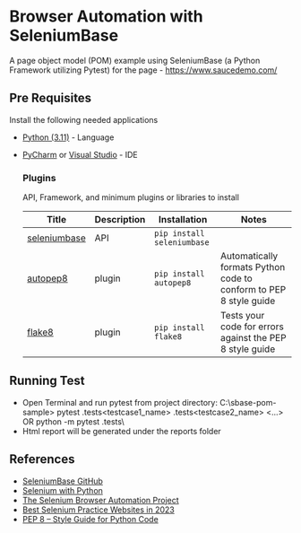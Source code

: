 # Browser Automation with SeleniumBase
A page object model (POM) example using SeleniumBase (a Python Framework utilizing Pytest) for the page - https://www.saucedemo.com/

## Pre Requisites
Install the following needed applications
- [Python (3.11)](https://www.python.org/downloads/) - Language
- [PyCharm](https://www.jetbrains.com/pycharm/download/#section=windows) or [Visual Studio](https://code.visualstudio.com/download) - IDE


  ### Plugins
  API, Framework, and minimum plugins or libraries to install

  | Title | Description        | Installation                             | Notes |
  |--------|------------------------------------------|-------------------------------|---|
  | [seleniumbase](https://seleniumbase.io/) | API | ```pip install seleniumbase```           |
  | [autopep8](https://pypi.org/project/autopep8/) | plugin | ```pip install autopep8 ```              | Automatically formats Python code to conform to PEP 8 style guide|
  | [flake8](https://pypi.org/project/flake8/) | plugin | ```pip install flake8 ```                | Tests your code for errors against the PEP 8 style guide|


## Running Test

- Open Terminal and run pytest from project directory:
C:\sbase-pom-sample> pytest .tests\<testcase1_name> .tests\<testcase2_name> <...>
OR
python -m pytest .tests\
- Html report will be generated under the reports folder

## References
- [SeleniumBase GitHub](https://github.com/seleniumbase/SeleniumBase)
- [Selenium with Python](https://selenium-python.readthedocs.io/page-objects.html)
- [The Selenium Browser Automation Project](https://www.selenium.dev/documentation/)
- [Best Selenium Practice Websites in 2023](https://bugbug.io/blog/software-testing/best-selenium-practice-websites/)
- [PEP 8 – Style Guide for Python Code](https://peps.python.org/pep-0008/)

